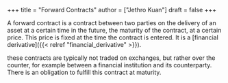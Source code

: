 +++
title = "Forward Contracts"
author = ["Jethro Kuan"]
draft = false
+++

A forward contract is a contract between two parties on the delivery of an asset
at a certain time in the future, the maturity of the contract, at a certain
price. This price is fixed at the time the contract is entered. It is a [financial derivative]({{< relref "financial_derivative" >}}).

these contracts are typically not traded on exchanges, but rather over the
counter, for example between a financial institution and its counterparty. There
is an obligation to fulfill this contract at maturity.
